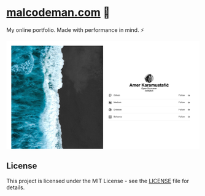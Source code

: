 # [malcodeman.com](https://www.malcodeman.com) 🧔

My online portfolio. Made with performance in mind. ⚡

![Screenshot](docs/images/screenshot.jpg)

## License
This project is licensed under the MIT License - see the [LICENSE](LICENSE) file for details.
